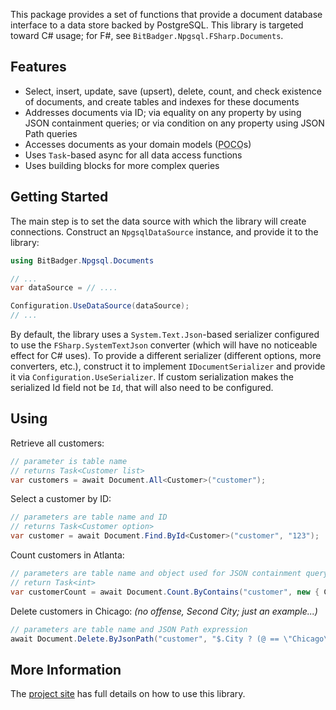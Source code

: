 This package provides a set of functions that provide a document database interface to a data store backed by PostgreSQL. This library is targeted toward C# usage; for F#, see `BitBadger.Npgsql.FSharp.Documents`.

## Features

- Select, insert, update, save (upsert), delete, count, and check existence of documents, and create tables and indexes for these documents
- Addresses documents via ID; via equality on any property by using JSON containment queries; or via condition on any property using JSON Path queries
- Accesses documents as your domain models (<abbr title="Plain Old CLR Objects">POCO</abbr>s)
- Uses `Task`-based async for all data access functions
- Uses building blocks for more complex queries

## Getting Started

The main step is to set the data source with which the library will create connections. Construct an `NpgsqlDataSource` instance, and provide it to the library:

```csharp
using BitBadger.Npgsql.Documents

// ...
var dataSource = // ....

Configuration.UseDataSource(dataSource);
// ...
```

By default, the library uses a `System.Text.Json`-based serializer configured to use the `FSharp.SystemTextJson` converter (which will have no noticeable effect for C# uses). To provide a different serializer (different options, more converters, etc.), construct it to implement `IDocumentSerializer` and provide it via `Configuration.UseSerializer`. If custom serialization makes the serialized Id field not be `Id`, that will also need to be configured.

## Using

Retrieve all customers:

```csharp
// parameter is table name
// returns Task<Customer list>
var customers = await Document.All<Customer>("customer");
```

Select a customer by ID:

```csharp
// parameters are table name and ID
// returns Task<Customer option>
var customer = await Document.Find.ById<Customer>("customer", "123");
```

Count customers in Atlanta:

```csharp
// parameters are table name and object used for JSON containment query
// return Task<int>
var customerCount = await Document.Count.ByContains("customer", new { City = "Atlanta" });
```

Delete customers in Chicago: _(no offense, Second City; just an example...)_

```csharp
// parameters are table name and JSON Path expression
await Document.Delete.ByJsonPath("customer", "$.City ? (@ == \"Chicago\")");
```

## More Information

The [project site](https://bitbadger.solutions/open-source/postgres-documents/) has full details on how to use this library.
